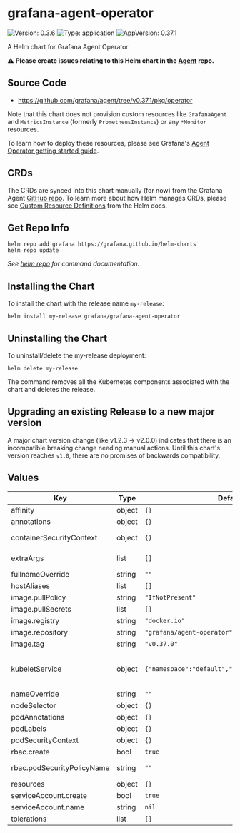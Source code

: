 # grafana-agent-operator

![Version: 0.3.6](https://img.shields.io/badge/Version-0.3.6-informational?style=flat-square) ![Type: application](https://img.shields.io/badge/Type-application-informational?style=flat-square) ![AppVersion: 0.37.1](https://img.shields.io/badge/AppVersion-0.37.1-informational?style=flat-square)

A Helm chart for Grafana Agent Operator

⚠️  **Please create issues relating to this Helm chart in the [Agent](https://github.com/grafana/agent/issues) repo.**

## Source Code

* <https://github.com/grafana/agent/tree/v0.37.1/pkg/operator>

Note that this chart does not provision custom resources like `GrafanaAgent` and `MetricsInstance` (formerly `PrometheusInstance`) or any `*Monitor` resources.

To learn how to deploy these resources, please see Grafana's [Agent Operator getting started guide](https://grafana.com/docs/agent/latest/operator/getting-started/).

## CRDs

The CRDs are synced into this chart manually (for now) from the Grafana Agent [GitHub repo](https://github.com/grafana/agent/tree/main/production/operator/crds). To learn more about how Helm manages CRDs, please see [Custom Resource Definitions](https://helm.sh/docs/chart_best_practices/custom_resource_definitions/) from the Helm docs.

## Get Repo Info

```console
helm repo add grafana https://grafana.github.io/helm-charts
helm repo update
```

_See [helm repo](https://helm.sh/docs/helm/helm_repo/) for command documentation._

## Installing the Chart

To install the chart with the release name `my-release`:

```console
helm install my-release grafana/grafana-agent-operator
```

## Uninstalling the Chart

To uninstall/delete the my-release deployment:

```console
helm delete my-release
```

The command removes all the Kubernetes components associated with the chart and deletes the release.

## Upgrading an existing Release to a new major version

A major chart version change (like v1.2.3 -> v2.0.0) indicates that there is an incompatible breaking change needing manual actions. Until this chart's version reaches `v1.0`, there are no promises of backwards compatibility.

## Values

| Key | Type | Default | Description |
|-----|------|---------|-------------|
| affinity | object | `{}` | Pod affinity configuration |
| annotations | object | `{}` | Annotations for the Deployment |
| containerSecurityContext | object | `{}` | Container security context (allowPrivilegeEscalation, etc.) |
| extraArgs | list | `[]` | List of additional cli arguments to configure agent-operator (example: `--log.level`) |
| fullnameOverride | string | `""` | Overrides the chart's computed fullname |
| hostAliases | list | `[]` | hostAliases to add |
| image.pullPolicy | string | `"IfNotPresent"` | Image pull policy |
| image.pullSecrets | list | `[]` | Image pull secrets |
| image.registry | string | `"docker.io"` | Image registry |
| image.repository | string | `"grafana/agent-operator"` | Image repo |
| image.tag | string | `"v0.37.0"` | Image tag |
| kubeletService | object | `{"namespace":"default","serviceName":"kubelet"}` | If both are set, Agent Operator will create and maintain a service for scraping kubelets https://grafana.com/docs/agent/latest/operator/getting-started/#monitor-kubelets |
| nameOverride | string | `""` | Overrides the chart's name |
| nodeSelector | object | `{}` | nodeSelector configuration |
| podAnnotations | object | `{}` | Annotations for the Deployment Pods |
| podLabels | object | `{}` | Annotations for the Deployment Pods |
| podSecurityContext | object | `{}` | Pod security context (runAsUser, etc.) |
| rbac.create | bool | `true` | Toggle to create ClusterRole and ClusterRoleBinding |
| rbac.podSecurityPolicyName | string | `""` | Name of a PodSecurityPolicy to use in the ClusterRole. If unset, no PodSecurityPolicy is used. |
| resources | object | `{}` | Resource limits and requests config |
| serviceAccount.create | bool | `true` | Toggle to create ServiceAccount |
| serviceAccount.name | string | `nil` | Service account name |
| tolerations | list | `[]` | Tolerations applied to Pods |
